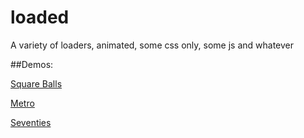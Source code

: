 loaded
======

A variety of loaders, animated, some css only, some js and whatever


##Demos:

[Square Balls](#)

[Metro](#)

[Seventies](http://htmlpreview.github.io/?https://github.com/roachhd/loaded/blob/gh-pages/seventies.html)




